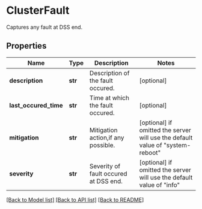 # ClusterFault

Captures any fault at DSS end.
## Properties
Name | Type | Description | Notes
------------ | ------------- | ------------- | -------------
**description** | **str** | Description of the fault occured. | [optional] 
**last_occured_time** | **str** | Time at which the fault occured. | [optional] 
**mitigation** | **str** | Mitigation action,if any possible. | [optional]  if omitted the server will use the default value of "system-reboot"
**severity** | **str** | Severity of fault occured at DSS end. | [optional]  if omitted the server will use the default value of "info"

[[Back to Model list]](../README.md#documentation-for-models) [[Back to API list]](../README.md#documentation-for-api-endpoints) [[Back to README]](../README.md)


